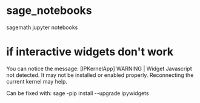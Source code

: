 # sage_notebooks
sagemath jupyter notebooks

# if interactive widgets don't work
You can notice the message:
[IPKernelApp] WARNING | Widget Javascript not detected.  It may not be installed or enabled properly. Reconnecting the current kernel may help.

Can be fixed with:
sage -pip install --upgrade ipywidgets

